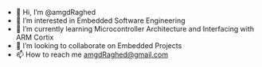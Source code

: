 - 👋 Hi, I’m @amgdRaghed
- 👀 I’m interested in Embedded Software Engineering
- 🌱 I’m currently learning Microcontroller Architecture and Interfacing with ARM Cortix
- 💞️ I’m looking to collaborate on Embedded Projects
- 📫 How to reach me amgdRaghed@gmail.com

<!---
amgdRaghed/amgdRaghed is a ✨ special ✨ repository because its `README.md` (this file) appears on your GitHub profile.
You can click the Preview link to take a look at your changes.
--->
